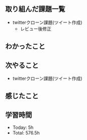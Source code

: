 ## 取り組んだ課題一覧
-  twitterクローン課題(ツイート作成)
    - レビュー後修正
## わかったこと
## 次やること
- twitterクローン課題(ツイート作成)
## 感じたこと
## 学習時間
- Today: 5h
- Total: 576.5h